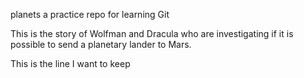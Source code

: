 planets
a practice repo for learning Git


This is the story of Wolfman and Dracula who are investigating if it is possible to send a planetary lander to Mars.

This is the line I want to keep
